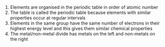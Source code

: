 1. Elements are organised in the periodic table in order of atomic number
2. The table is called the periodic table because elements with similar properties occur at regular intervals
3. Elements in the same group have the same number of electrons in their highest energy level and this gives them similar chemical properties
4. The metal/non-metal divide has metals on the left and non-metals on the right
